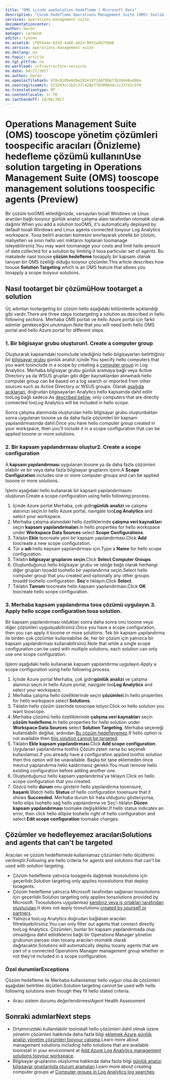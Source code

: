 ```yaml
---
title: "OMS içinde aaaSolution hedefleme | Microsoft Docs"
description: "Çözüm hedefleme Operations Management Suite (OMS) toolimit yönetim çözümleri tooa belirli kümesini aracıları verir bir özelliktir.  Bu makalede nasıl toocreate kapsam yapılandırması ve tooa çözüm uygulayabilirsiniz."
services: operations-management-suite
documentationcenter: 
author: bwren
manager: carmonm
editor: tysonn
ms.assetid: 1f054a4e-6243-4a66-a62a-0031adb750d8
ms.service: operations-management-suite
ms.devlang: na
ms.topic: article
ms.tgt_pltfrm: na
ms.workload: infrastructure-services
ms.date: 04/27/2017
ms.author: bwren
ms.openlocfilehash: 6f8c8109e0d9e282e18724bf8b673b10de8e498a
ms.sourcegitcommit: 523283cc1b3c37c428e77850964dc1c33742c5f0
ms.translationtype: MT
ms.contentlocale: tr-TR
ms.lasthandoff: 10/06/2017
---
```

# <a name="use-solution-targeting-in-operations-management-suite-oms-tooscope-management-solutions-toospecific-agents-preview"></a><span data-ttu-id="bfe19-104">Operations Management Suite (OMS) tooscope yönetim çözümleri toospecific aracıları (Önizleme) hedefleme çözümü kullanın</span><span class="sxs-lookup"><span data-stu-id="bfe19-104">Use solution targeting in Operations Management Suite (OMS) tooscope management solutions toospecific agents (Preview)</span></span>
<span data-ttu-id="bfe19-105">Bir çözüm tooOMS eklediğinizde, varsayılan tooall Windows ve Linux aracıları bağlı tooyour günlük analizi çalışma alanı tarafından otomatik olarak dağıtılır.</span><span class="sxs-lookup"><span data-stu-id="bfe19-105">When you add a solution tooOMS, it's automatically deployed by default tooall Windows and Linux agents connected tooyour Log Analytics workspace.</span></span>  <span data-ttu-id="bfe19-106">Tooa belirli aracıları kümesini sınırlayarak yönelik bir çözüm, maliyetleri ve sınırı hello veri miktarını toplanan toomanage isteyebilirsiniz.</span><span class="sxs-lookup"><span data-stu-id="bfe19-106">You may want toomanage your costs and limit hello amount of data collected for a solution by limiting it tooa particular set of agents.</span></span>  <span data-ttu-id="bfe19-107">Bu makalede nasıl toouse **çözüm hedefleme** tooapply bir kapsam olanak tanıyan bir OMS özelliği olduğu tooyour çözümler.</span><span class="sxs-lookup"><span data-stu-id="bfe19-107">This article describes how toouse **Solution Targeting** which is an OMS feature that allows you tooapply a scope tooyour solutions.</span></span>

## <a name="how-tootarget-a-solution"></a><span data-ttu-id="bfe19-108">Nasıl tootarget bir çözümü</span><span class="sxs-lookup"><span data-stu-id="bfe19-108">How tootarget a solution</span></span>
<span data-ttu-id="bfe19-109">Üç adımları tootargeting bir çözüm hello aşağıdaki bölümlerde açıklandığı gibi vardır.</span><span class="sxs-lookup"><span data-stu-id="bfe19-109">There are three steps tootargeting a solution as described in hello following sections.</span></span>  <span data-ttu-id="bfe19-110">Merhaba OMS portalı ve hello Azure portal için farklı adımlar gerekeceğini unutmayın.</span><span class="sxs-lookup"><span data-stu-id="bfe19-110">Note that you will need both hello OMS portal and hello Azure portal for different steps.</span></span>


### <a name="1-create-a-computer-group"></a><span data-ttu-id="bfe19-111">1. Bir bilgisayar grubu oluşturun</span><span class="sxs-lookup"><span data-stu-id="bfe19-111">1. Create a computer group</span></span>
<span data-ttu-id="bfe19-112">Oluşturarak kapsamdaki tooinclude istediğiniz hello bilgisayarları belirttiğiniz bir [bilgisayar grubu](../log-analytics/log-analytics-computer-groups.md) günlük analizi içinde.</span><span class="sxs-lookup"><span data-stu-id="bfe19-112">You specify hello computers that you want tooinclude in a scope by creating a [computer group](../log-analytics/log-analytics-computer-groups.md) in Log Analytics.</span></span>  <span data-ttu-id="bfe19-113">Merhaba bilgisayar grubu günlük aramaya bağlı veya Active Directory ya da WSUS grupları gibi diğer kaynaklardan alınamadı.</span><span class="sxs-lookup"><span data-stu-id="bfe19-113">hello computer group can be based on a log search or imported from other sources such as Active Directory or WSUS groups.</span></span> <span data-ttu-id="bfe19-114">Olarak [aşağıda açıklanan](#solutions-and-agents-that-cant-be-targeted), doğrudan bilgisayarları Analytics hello kapsamda dahil edilir tooLog bağlı sadece.</span><span class="sxs-lookup"><span data-stu-id="bfe19-114">As [described below](#solutions-and-agents-that-cant-be-targeted), only computers that are directly connected tooLog Analytics will be included in hello scope.</span></span>

<span data-ttu-id="bfe19-115">Sonra çalışma alanınızda oluşturulan hello bilgisayar grubu oluşturduktan sonra uygulanan tooone ya da daha fazla çözümleri bir kapsam yapılandırmasında dahil.</span><span class="sxs-lookup"><span data-stu-id="bfe19-115">Once you have hello computer group created in your workspace, then you'll include it in a scope configuration that can be applied tooone or more solutions.</span></span>
 
 
 ### <a name="2-create-a-scope-configuration"></a><span data-ttu-id="bfe19-116">2. Bir kapsam yapılandırması oluştur</span><span class="sxs-lookup"><span data-stu-id="bfe19-116">2. Create a scope configuration</span></span>
 <span data-ttu-id="bfe19-117">A **kapsam yapılandırması** uygulanan tooone ya da daha fazla çözümleri olabilir ve bir veya daha fazla bilgisayar gruplarını içerir.</span><span class="sxs-lookup"><span data-stu-id="bfe19-117">A **Scope Configuration** includes one or more computer groups and can be applied tooone or more solutions.</span></span> 
 
 <span data-ttu-id="bfe19-118">İşlemi aşağıdaki hello kullanarak bir kapsam yapılandırmasını oluşturun.</span><span class="sxs-lookup"><span data-stu-id="bfe19-118">Create a scope configuration using hello following process.</span></span>  

 1. <span data-ttu-id="bfe19-119">İçinde Azure portal Merhaba, çok gidin**günlük analizi** ve çalışma alanınızı seçin.</span><span class="sxs-lookup"><span data-stu-id="bfe19-119">In hello Azure portal, navigate too**Log Analytics** and select your workspace.</span></span>
 2. <span data-ttu-id="bfe19-120">Merhaba çalışma alanındaki hello özelliklerinde **çalışma veri kaynakları** seçin **kapsam yapılandırmaları**.</span><span class="sxs-lookup"><span data-stu-id="bfe19-120">In hello properties for hello workspace under **Workspace Data Sources** select **Scope Configurations**.</span></span>
 3. <span data-ttu-id="bfe19-121">Tıklatın **Ekle** toocreate yeni bir kapsam yapılandırması.</span><span class="sxs-lookup"><span data-stu-id="bfe19-121">Click **Add** toocreate a new scope configuration.</span></span>
 4. <span data-ttu-id="bfe19-122">Tür a **adı** hello kapsam yapılandırması için.</span><span class="sxs-lookup"><span data-stu-id="bfe19-122">Type a **Name** for hello scope configuration.</span></span>
 5. <span data-ttu-id="bfe19-123">Tıklatın **bilgisayar gruplarını seçin**.</span><span class="sxs-lookup"><span data-stu-id="bfe19-123">Click **Select Computer Groups**.</span></span>
 6. <span data-ttu-id="bfe19-124">Oluşturduğunuz hello bilgisayar grubu ve isteğe bağlı olarak herhangi diğer grupları tooadd toohello bir yapılandırma seçin.</span><span class="sxs-lookup"><span data-stu-id="bfe19-124">Select hello computer group that you created and optionally any other groups tooadd toohello configuration.</span></span>  <span data-ttu-id="bfe19-125">**Seç**'e tıklayın.</span><span class="sxs-lookup"><span data-stu-id="bfe19-125">Click **Select**.</span></span>  
 6. <span data-ttu-id="bfe19-126">Tıklatın **Tamam** toocreate hello kapsam yapılandırması.</span><span class="sxs-lookup"><span data-stu-id="bfe19-126">Click **OK** toocreate hello scope configuration.</span></span> 


 ### <a name="3-apply-hello-scope-configuration-tooa-solution"></a><span data-ttu-id="bfe19-127">3. Merhaba kapsam yapılandırma tooa çözümü uygulayın.</span><span class="sxs-lookup"><span data-stu-id="bfe19-127">3. Apply hello scope configuration tooa solution.</span></span>
<span data-ttu-id="bfe19-128">Bir kapsam yapılandırması olduktan sonra daha sonra onu tooone veya diğer çözümleri uygulayabilirsiniz.</span><span class="sxs-lookup"><span data-stu-id="bfe19-128">Once you have a scope configuration, then you can apply it tooone or more solutions.</span></span>  <span data-ttu-id="bfe19-129">Tek bir kapsam yapılandırma ile birden çok çözümler kullanılabilse de, her bir çözüm için yalnızca bir kapsam yapılandırması kullanabilirsiniz.</span><span class="sxs-lookup"><span data-stu-id="bfe19-129">Note that while a single scope configuration can be used with multiple solutions, each solution can only use one scope configuration.</span></span>

<span data-ttu-id="bfe19-130">İşlemi aşağıdaki hello kullanarak kapsam yapılandırma uygulayın.</span><span class="sxs-lookup"><span data-stu-id="bfe19-130">Apply a scope configuration using hello following process.</span></span>  

 1. <span data-ttu-id="bfe19-131">İçinde Azure portal Merhaba, çok gidin**günlük analizi** ve çalışma alanınızı seçin.</span><span class="sxs-lookup"><span data-stu-id="bfe19-131">In hello Azure portal, navigate too**Log Analytics** and select your workspace.</span></span>
 2. <span data-ttu-id="bfe19-132">Merhaba çalışma hello özelliklerinde seçin **çözümleri**.</span><span class="sxs-lookup"><span data-stu-id="bfe19-132">In hello properties for hello workspace select **Solutions**.</span></span>
 3. <span data-ttu-id="bfe19-133">Tıklatın hello çözüm üzerinde tooscope istiyor.</span><span class="sxs-lookup"><span data-stu-id="bfe19-133">Click on hello solution you want tooscope.</span></span>
 4. <span data-ttu-id="bfe19-134">Merhaba çözümü hello özelliklerinde **çalışma veri kaynakları** seçin **çözüm hedefleme**.</span><span class="sxs-lookup"><span data-stu-id="bfe19-134">In hello properties for hello solution under **Workspace Data Sources** select **Solution Targeting**.</span></span>  <span data-ttu-id="bfe19-135">Merhaba seçeneği kullanılabilir değilse, ardından [Bu çözüm hedefleyemez](#solutions-and-agents-that-cant-be-targeted).</span><span class="sxs-lookup"><span data-stu-id="bfe19-135">If hello option is not available then [this solution cannot be targeted](#solutions-and-agents-that-cant-be-targeted).</span></span>
 5. <span data-ttu-id="bfe19-136">Tıklatın **Ekle kapsam yapılandırması**.</span><span class="sxs-lookup"><span data-stu-id="bfe19-136">Click **Add scope configuration**.</span></span>  <span data-ttu-id="bfe19-137">Uygulanan yapılandırma toothis Çözüm zaten varsa bu seçenek kullanılamaz.</span><span class="sxs-lookup"><span data-stu-id="bfe19-137">If you already have a configuration applied toothis solution then this option will be unavailable.</span></span>  <span data-ttu-id="bfe19-138">Başka bir tane eklemeden önce mevcut yapılandırma hello kaldırmanız gerekir.</span><span class="sxs-lookup"><span data-stu-id="bfe19-138">You must remove hello existing configuration before adding another one.</span></span>
 6. <span data-ttu-id="bfe19-139">Oluşturduğunuz hello kapsam yapılandırma'ya tıklayın.</span><span class="sxs-lookup"><span data-stu-id="bfe19-139">Click on hello scope configuration that you created.</span></span>
 7. <span data-ttu-id="bfe19-140">Gözcü hello **durum** onu gösterir hello yapılandırma tooensure, **başarılı**.</span><span class="sxs-lookup"><span data-stu-id="bfe19-140">Watch hello **Status** of hello configuration tooensure that it shows **Succeeded**.</span></span>  <span data-ttu-id="bfe19-141">Merhaba durum bir hata olduğunu gösteriyorsa, hello elips toohello sağ hello yapılandırma ve Seç'ı tıklatın **Düzen kapsam yapılandırması** toomake değişiklikler.</span><span class="sxs-lookup"><span data-stu-id="bfe19-141">If hello status indicates an error, then click hello ellipse toohello right of hello configuration and select **Edit scope configuration** toomake changes.</span></span>

## <a name="solutions-and-agents-that-cant-be-targeted"></a><span data-ttu-id="bfe19-142">Çözümler ve hedefleyemez aracıları</span><span class="sxs-lookup"><span data-stu-id="bfe19-142">Solutions and agents that can't be targeted</span></span>
<span data-ttu-id="bfe19-143">Aracıları ve çözüm hedeflemede kullanılamaz çözümleri hello ölçütlerini verilmiştir.</span><span class="sxs-lookup"><span data-stu-id="bfe19-143">Following are hello criteria for agents and solutions that can't be used with solution targeting.</span></span>

- <span data-ttu-id="bfe19-144">Çözüm hedefleme yalnızca tooagents dağıtmak toosolutions için geçerlidir.</span><span class="sxs-lookup"><span data-stu-id="bfe19-144">Solution targeting only applies toosolutions that deploy tooagents.</span></span>
- <span data-ttu-id="bfe19-145">Çözüm hedefleme yalnızca Microsoft tarafından sağlanan toosolutions için geçerlidir.</span><span class="sxs-lookup"><span data-stu-id="bfe19-145">Solution targeting only applies toosolutions provided by Microsoft.</span></span>  <span data-ttu-id="bfe19-146">Toosolutions uygulanmaz [kendiniz veya iş ortakları tarafından oluşturulan](operations-management-suite-solutions-creating.md).</span><span class="sxs-lookup"><span data-stu-id="bfe19-146">It does not apply toosolutions [created by yourself or partners](operations-management-suite-solutions-creating.md).</span></span>
- <span data-ttu-id="bfe19-147">Yalnızca tooLog Analytics doğrudan bağlanan aracıları filtreleyebilirsiniz.</span><span class="sxs-lookup"><span data-stu-id="bfe19-147">You can only filter out agents that connect directly tooLog Analytics.</span></span>  <span data-ttu-id="bfe19-148">Çözümleri, bunlar bir kapsam yapılandırmada olup olmadığına dahil edildiklerini bağlı bir Operations Manager yönetim grubunun parçası olan tooany aracıları otomatik olarak dağıtacaktır.</span><span class="sxs-lookup"><span data-stu-id="bfe19-148">Solutions will automatically deploy tooany agents that are part of a connected Operations Manager management group whether or not they're included in a scope configuration.</span></span>

### <a name="exceptions"></a><span data-ttu-id="bfe19-149">Özel durumlar</span><span class="sxs-lookup"><span data-stu-id="bfe19-149">Exceptions</span></span>
<span data-ttu-id="bfe19-150">Çözüm hedefleme ile Merhaba kullanılamaz hello uygun olsa da çözümleri aşağıdaki belirtilen ölçütleri.</span><span class="sxs-lookup"><span data-stu-id="bfe19-150">Solution targeting cannot be used with hello following solutions even though they fit hello stated criteria.</span></span>

- <span data-ttu-id="bfe19-151">Aracı sistem durumu değerlendirmesi</span><span class="sxs-lookup"><span data-stu-id="bfe19-151">Agent Health Assessment</span></span>

## <a name="next-steps"></a><span data-ttu-id="bfe19-152">Sonraki adımlar</span><span class="sxs-lookup"><span data-stu-id="bfe19-152">Next steps</span></span>
- <span data-ttu-id="bfe19-153">Ortamınızdaki kullanılabilir tooinstall hello çözümleri dahil olmak üzere yönetim çözümleri hakkında daha fazla bilgi [eklemek Azure günlük analizi yönetim çözümleri tooyour çalışma](../log-analytics/log-analytics-add-solutions.md).</span><span class="sxs-lookup"><span data-stu-id="bfe19-153">Learn more about management solutions including hello solutions that are available tooinstall in your environment at [Add Azure Log Analytics management solutions tooyour workspace](../log-analytics/log-analytics-add-solutions.md).</span></span>
- <span data-ttu-id="bfe19-154">Bilgisayar gruplarının oluşturma hakkında daha fazla bilgi [günlük analizi bilgisayar gruplarında oturum aramaları](../log-analytics/log-analytics-computer-groups.md).</span><span class="sxs-lookup"><span data-stu-id="bfe19-154">Learn more about creating computer groups at [Computer groups in Log Analytics log searches](../log-analytics/log-analytics-computer-groups.md).</span></span>
